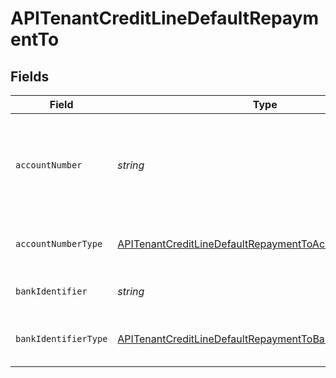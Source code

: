 # APITenantCreditLineDefaultRepaymentTo


## Fields

| Field                                                                                                                                     | Type                                                                                                                                      | Required                                                                                                                                  | Description                                                                                                                               |
| ----------------------------------------------------------------------------------------------------------------------------------------- | ----------------------------------------------------------------------------------------------------------------------------------------- | ----------------------------------------------------------------------------------------------------------------------------------------- | ----------------------------------------------------------------------------------------------------------------------------------------- |
| `accountNumber`                                                                                                                           | *string*                                                                                                                                  | :heavy_check_mark:                                                                                                                        | The account identifier. Only IBANs are supported at the moment.                                                                           |
| `accountNumberType`                                                                                                                       | [APITenantCreditLineDefaultRepaymentToAccountNumberType](../../models/shared/apitenantcreditlinedefaultrepaymenttoaccountnumbertype.md)   | :heavy_check_mark:                                                                                                                        | The type of account number (e.g. IBAN).                                                                                                   |
| `bankIdentifier`                                                                                                                          | *string*                                                                                                                                  | :heavy_check_mark:                                                                                                                        | The identifier of the bank.                                                                                                               |
| `bankIdentifierType`                                                                                                                      | [APITenantCreditLineDefaultRepaymentToBankIdentifierType](../../models/shared/apitenantcreditlinedefaultrepaymenttobankidentifiertype.md) | :heavy_check_mark:                                                                                                                        | The type of bank identifier (e.g. BIC).                                                                                                   |
